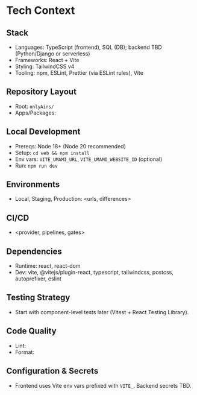 # Tech Context

## Stack
- Languages: TypeScript (frontend), SQL (DB); backend TBD (Python/Django or serverless)
- Frameworks: React + Vite
- Styling: TailwindCSS v4
- Tooling: npm, ESLint, Prettier (via ESLint rules), Vite

## Repository Layout
- Root: `onlyAirs/`
- Apps/Packages: <structure>

## Local Development
- Prereqs: Node 18+ (Node 20 recommended)
- Setup: `cd web && npm install`
- Env vars: `VITE_UMAMI_URL`, `VITE_UMAMI_WEBSITE_ID` (optional)
- Run: `npm run dev`

## Environments
- Local, Staging, Production: <urls, differences>

## CI/CD
- <provider, pipelines, gates>

## Dependencies
- Runtime: react, react-dom
- Dev: vite, @vitejs/plugin-react, typescript, tailwindcss, postcss, autoprefixer, eslint

## Testing Strategy
- Start with component-level tests later (Vitest + React Testing Library).

## Code Quality
- Lint: <rules>
- Format: <tool>

## Configuration & Secrets
- Frontend uses Vite env vars prefixed with `VITE_`. Backend secrets TBD.